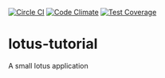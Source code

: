 [![Circle CI](https://circleci.com/gh/siliconstraits/lotus-tutorial.svg?style=svg)](https://circleci.com/gh/siliconstraits/lotus-tutorial) [![Code Climate](https://codeclimate.com/repos/55a08cf26956802f090025e8/badges/8cd91262a52a9bea1443/gpa.svg)](https://codeclimate.com/repos/55a08cf26956802f090025e8/feed) [![Test Coverage](https://codeclimate.com/repos/55a08cf26956802f090025e8/badges/8cd91262a52a9bea1443/coverage.svg)](https://codeclimate.com/repos/55a08cf26956802f090025e8/coverage)
# lotus-tutorial
A small lotus application
